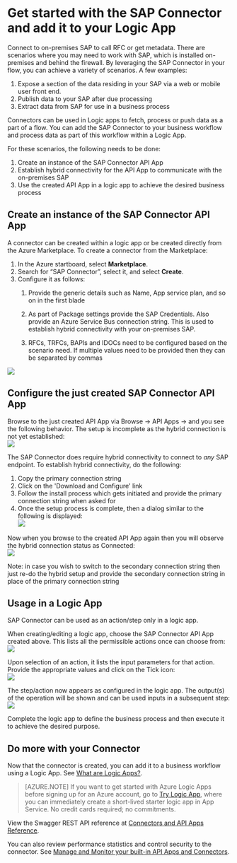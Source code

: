 <properties
   pageTitle="Using the SAP Connector in Logic Apps | Microsoft Azure App Service"
   description="How to create and configure the SAP Connector or API app and use it in a logic app in Azure App Service"
   services="app-service\logic"
   documentationCenter=".net,nodejs,java"
   authors="harishkragarwal"
   manager="dwrede"
   editor=""/>

<tags
   ms.service="app-service-logic"
   ms.devlang="multiple"
   ms.topic="article"
   ms.tgt_pltfrm="na"
   ms.workload="integration"
   ms.date="11/30/2015"
   ms.author="sameerch"/>


# Get started with the SAP Connector and add it to your Logic App
Connect to on-premises SAP to call RFC or get metadata. There are scenarios where you may need to work with SAP, which is installed on-premises and behind the firewall. By leveraging the SAP Connector in your flow, you can achieve a variety of scenarios. A few examples:  

1.  Expose a section of the data residing in your SAP via a web or mobile user front end.
2.  Publish data to your SAP after due processing
3.  Extract data from SAP for use in a business process

Connectors can be used in Logic apps to fetch, process or push data as a part of a flow. You can add the SAP Connector to your business workflow and process data as part of this workflow within a Logic App. 


For these scenarios, the following needs to be done:

1. Create an instance of the SAP Connector API App
2. Establish hybrid connectivity for the API App to communicate with the on-premises SAP
3. Use the created API App in a logic app to achieve the desired business process


## Create an instance of the SAP Connector API App ##

A connector can be created within a logic app or be created directly from the Azure Marketplace. To create a connector from the Marketplace:  

1. In the Azure startboard, select **Marketplace**.
2. Search for “SAP Connector”, select it, and select **Create**.
3. Configure it as follows:
    1. Provide the generic details such as Name, App service plan, and so on in the first blade

    2. As part of Package settings provide the SAP Credentials. Also provide an Azure Service Bus connection string. This is used to establish hybrid connectivity with your on-premises SAP. 

    3. RFCs, TRFCs, BAPIs and IDOCs need to be configured based on the scenario need. If multiple values need to be provided then they can be separated by commas

![][1]  

## Configure the just created SAP Connector API App ##

Browse to the just created API App via Browse -> API Apps -> <Name of the API App just created> and you see the following behavior. The setup is incomplete as the hybrid connection is not yet established:  
![][2]

The SAP Connector does require hybrid connectivity to connect to *any* SAP endpoint.  To establish hybrid connectivity, do the following:

1. Copy the primary connection string
2. Click on the 'Download and Configure' link
3. Follow the install process which gets initiated and provide the primary connection string when asked for
4. Once the setup process is complete, then a dialog similar to the following is displayed:   
![][3]

Now when you browse to the created API App again then you will observe the hybrid connection status as Connected:  
![][4]

Note: in case you wish to switch to the secondary connection string then just re-do the hybrid setup and provide the secondary connection string in place of the primary connection string  

## Usage in a Logic App ##

SAP Connector can be used as an action/step only in a logic app.

When creating/editing a logic app, choose the SAP Connector API App created above. This lists all the permissible actions once can choose from:  
![][5]

Upon selection of an action, it lists the input parameters for that action. Provide the appropriate values and click on the Tick icon:  
![][6]

The step/action now appears as configured in the logic app. The output(s) of the operation will be shown and can be used inputs in a subsequent step:  
![][7]

Complete the logic app to define the business process and then execute it to achieve the desired purpose.  

## Do more with your Connector
Now that the connector is created, you can add it to a business workflow using a Logic App. See [What are Logic Apps?](app-service-logic-what-are-logic-apps.md).

>[AZURE.NOTE] If you want to get started with Azure Logic Apps before signing up for an Azure account, go to [Try Logic App](https://tryappservice.azure.com/?appservice=logic), where you can immediately create a short-lived starter logic app in App Service. No credit cards required; no commitments.

View the Swagger REST API reference at [Connectors and API Apps Reference](http://go.microsoft.com/fwlink/p/?LinkId=529766).

You can also review performance statistics and control security to the connector. See [Manage and Monitor your built-in API Apps and Connectors](app-service-logic-monitor-your-connectors.md).

<!--Image references-->
[1]: ./media/app-service-logic-connector-sap/Create.jpg
[2]: ./media/app-service-logic-connector-sap/BrowseSetupIncomplete.jpg
[3]: ./media/app-service-logic-connector-sap/HybridSetup.jpg
[4]: ./media/app-service-logic-connector-sap/BrowseSetupComplete.jpg
[5]: ./media/app-service-logic-connector-sap/LogicApp1.jpg
[6]: ./media/app-service-logic-connector-sap/LogicApp2.jpg
[7]: ./media/app-service-logic-connector-sap/LogicApp3.jpg


